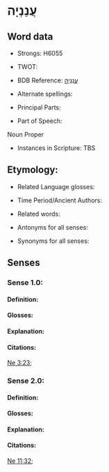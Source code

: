 # עֲנַנְיָה

<!-- Status: S2="NeedsEdits" -->
<!-- Lexica used for edits:   -->

## Word data

* Strongs: H6055

* TWOT: 

* BDB Reference: [עֲנַנְיָה](rc://en/bdb/dict/p.dz.ad)

* Alternate spellings:

* Principal Parts:

* Part of Speech:

Noun Proper

* Instances in Scripture: TBS

## Etymology:

* Related Language glosses:

* Time Period/Ancient Authors:

* Related words:

* Antonyms for all senses:

* Synonyms for all senses:

## Senses

### Sense 1.0:

#### Definition:

#### Glosses:



#### Explanation:

#### Citations:

[Ne 3:23](rc://he/uhb/book/Neh/3/23); 

### Sense 2.0:

#### Definition:

#### Glosses:



#### Explanation:

#### Citations:

[Ne 11:32](rc://he/uhb/book/Neh/11/32); 

